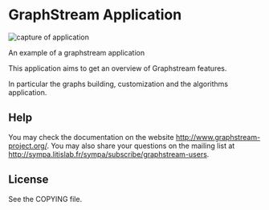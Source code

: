 # GraphStream Application

![capture of application](https://user-images.githubusercontent.com/10866042/39531429-6a973e5c-4e2b-11e8-98c3-cbf536e43694.png)

An example of a graphstream application

This application aims to get an overview of Graphstream features.

In particular the graphs building, customization and the algorithms application.

## Help

You may check the documentation on the website <http://www.graphstream-project.org/>. 
You may also share your questions on the mailing list at <http://sympa.litislab.fr/sympa/subscribe/graphstream-users>.

## License

See the COPYING file.
